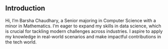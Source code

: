 ## Introduction

Hi, I’m Barsha Chaudhary, a Senior majoring in Computer Science with a minor in Mathematics. I’m eager to expand my skills in data science, which is crucial for tackling modern challenges across industries. I aspire to apply my knowledge in real-world scenarios and make impactful contributions in the tech world.

